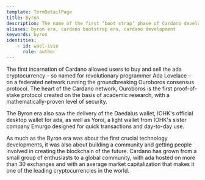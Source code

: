 ```yaml
---
template: TermDetailPage
title: Byron
description: The name of the first ‘boot strap’ phase of Cardano development. The first era of the Cardano blockchain.
aliases: byron era, cardano bootstrap era, cardano development
keywords: byron
identities: 
    - id: wael-ivie
      role: author
---
```


The first incarnation of Cardano allowed users to buy and sell the ada cryptocurrency – so named for revolutionary programmer Ada Lovelace – on a federated network running the groundbreaking Ouroboros consensus protocol. The heart of the Cardano network, Ouroboros is the first proof-of-stake protocol created on the basis of academic research, with a mathematically-proven level of security.

The Byron era also saw the delivery of the Daedalus wallet, IOHK's official desktop wallet for ada, as well as Yoroi, a light wallet from IOHK's sister company Emurgo designed for quick transactions and day-to-day use.

As much as the Byron era was about the first crucial technology developments, it was also about building a community and getting people involved in creating the blockchain of the future. Cardano has grown from a small group of enthusiasts to a global community, with ada hosted on more than 30 exchanges and with an average market capitalization that makes it one of the leading cryptocurrencies in the world.
<Link url="https://roadmap.cardano.org/en/byron/"/>